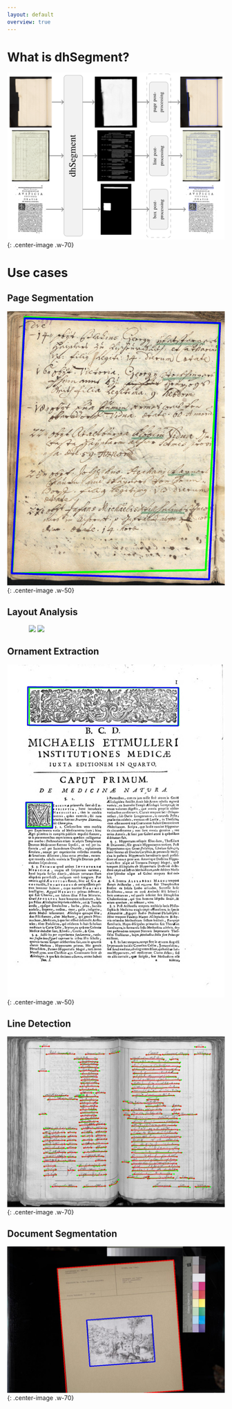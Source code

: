 ```yaml
---
layout: default
overview: true
---
```



# What is dhSegment?

![](assets/images/system.png){: .center-image .w-70}

# Use cases

## Page Segmentation

![](assets/images/page.jpg){: .center-image .w-50}

## Layout Analysis

<div style="margin:0 auto; width: 80%;">
    <image src="assets/images/diva.jpg" style="width: 45%;"></image>
    <image src="assets/images/diva_preds.png" style="width: 45%;"></image>
</div>

## Ornament Extraction

![](assets/images/ornaments.jpg){: .center-image .w-50}

## Line Detection

![](assets/images/cbad.jpg){: .center-image .w-70}

## Document Segmentation

![](assets/images/cini.jpg){: .center-image .w-70}


